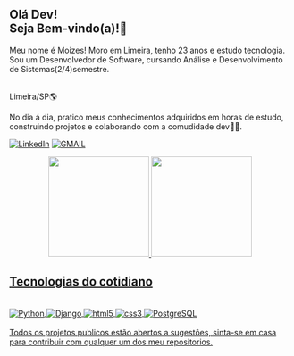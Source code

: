 ## Olá Dev! <br> Seja Bem-vindo(a)!👋

Meu nome é Moizes!
Moro em Limeira, tenho 23 anos e estudo tecnologia.<br>
Sou um Desenvolvedor de Software, cursando Análise e Desenvolvimento de Sistemas(2/4)semestre. <br>
<br/>

Limeira/SP🌎

No dia á dia, pratico meus conhecimentos adquiridos em horas de estudo, construindo projetos e colaborando com a comudidade dev👨‍🚀.

<!--
**MoizesFerreir/MoizesFerreir** is a ✨ _special_ ✨ repository because its `README.md` (this file) appears on your GitHub profile.

Here are some ideas to get you started:

- 🔭 I’m currently working on ...
- 🌱 I’m currently learning ...
- 👯 I’m looking to collaborate on ...
- 🤔 I’m looking for help with ...
- 💬 Ask me about ...
- 📫 How to reach me: ...
- 😄 Pronouns: ...
- ⚡ Fun fact: ...
-->

[![LinkedIn](https://img.shields.io/badge/LinkedIn-0077B5?style=for-the-badge&logo=linkedin&logoColor=white
)](https://www.linkedin.com/in/moizesdevback/)
[![GMAIL](	https://img.shields.io/badge/Gmail-D14836?style=for-the-badge&logo=gmail&logoColor=white)](mailto:konas300@mgmail.com)

<div align="center">
  <a href="https://github.com/MoizesFerreir">
  <img height="180em" src="https://github-readme-stats.vercel.app/api?username=MoizesFerreir&show_icons=true&theme=dracula&include_all_commits=true&count_private=true"/>
  <img height="180em" src="https://github-readme-stats.vercel.app/api/top-langs/?username=MoizesFerreir&layout=compact&langs_count=7&theme=dracula"/>
</div>
 
 ## Tecnologias do cotidiano
 
 <div style="display: inline_block"><br/>
   <img align="center" alt="Python" src="https://img.shields.io/badge/Python-3776AB?style=for-the-badge&logo=python&logoColor=white"/>
   <img align="center" alt="Django" src="https://img.shields.io/badge/Django-092E20?style=for-the-badge&logo=django&logoColor=white"/>
   <img align="center" alt="html5" src="https://img.shields.io/badge/HTML5-E34F26?style=for-the-badge&logo=html5&logoColor=white"/>
   <img align="center" alt="css3" src="https://img.shields.io/badge/CSS3-1572B6?style=for-the-badge&logo=css3&logoColor=white"/>
   <img align="center" alt="PostgreSQL" src="https://img.shields.io/badge/PostgreSQL-316192?style=for-the-badge&logo=postgresql&logoColor=white"/>
  <div/>
  <br/>
Todos os projetos publicos estão abertos a sugestôes, sinta-se em casa para contribuir com qualquer um dos meu repositorios.
